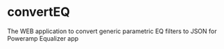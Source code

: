# convertEQ
The WEB application to convert generic parametric EQ filters to JSON for Poweramp Equalizer app

